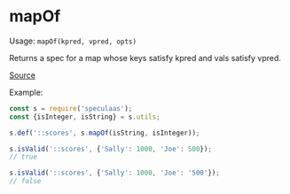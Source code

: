 mapOf
=====

Usage: ```mapOf(kpred, vpred, opts)```

Returns a spec for a map whose keys satisfy kpred and vals satisfy vpred.

[Source](https://github.com/mrijk/speculaas/blob/master/lib/mapOf.js)

Example:

```js
const s = require('speculaas');
const {isInteger, isString} = s.utils;

s.def('::scores', s.mapOf(isString, isInteger));

s.isValid('::scores', {'Sally': 1000, 'Joe': 500});
// true

s.isValid('::scores', {'Sally': 1000, 'Joe': '500'});
// false
```

